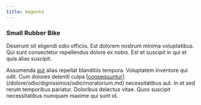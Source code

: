 ```yaml
---
title: magenta
---
```


### Small Rubber Bike

Deserunt sit eligendi odio officiis. Est dolorem nostrum minima voluptatibus. Qui sunt consectetur repellendus dolore ex nobis. Est et suscipit in qui et quia alias suscipit.

Assumenda [aut](/dolore/odio/neque/repellat/toolset.md) alias repellat blanditiis tempora. Voluptatem inventore qui odit. Cum dolores deleniti culpa [[consequuntur](/voluptate/intelligent_metal_tuna_burundi_franc_land.md)](/dolore/odio/dignissimos/odio/moratorium.md) necessitatibus aut. In et sed rerum temporibus pariatur. Doloribus delectus vitae. Quos suscipit necessitatibus numquam maxime qui sunt id.
